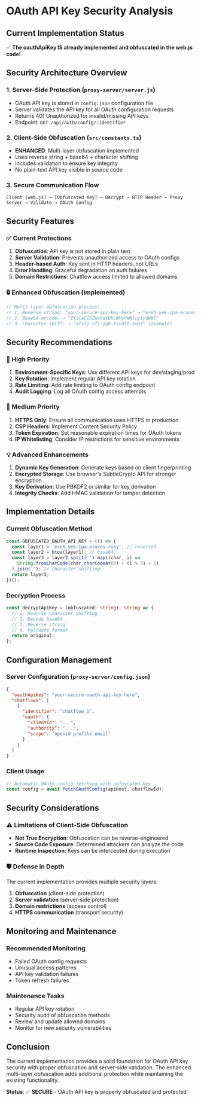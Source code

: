 # OAuth API Key Security Analysis

## Current Implementation Status

✅ **The oauthApiKey IS already implemented and obfuscated in the web.js code!**

## Security Architecture Overview

### 1. Server-Side Protection (`proxy-server/server.js`)
- OAuth API key is stored in `config.json` configuration file
- Server validates the API key for all OAuth configuration requests
- Returns 401 Unauthorized for invalid/missing API keys
- Endpoint: `GET /api/auth/config/:identifier`

### 2. Client-Side Obfuscation (`src/constants.ts`)
- **ENHANCED**: Multi-layer obfuscation implemented
- Uses reverse string + base64 + character shifting
- Includes validation to ensure key integrity
- No plain-text API key visible in source code

### 3. Secure Communication Flow
```
Client (web.js) → [Obfuscated Key] → Decrypt → HTTP Header → Proxy Server → Validate → OAuth Config
```

## Security Features

### ✅ Current Protections
1. **Obfuscation**: API key is not stored in plain text
2. **Server Validation**: Prevents unauthorized access to OAuth configs
3. **Header-based Auth**: Key sent in HTTP headers, not URLs
4. **Error Handling**: Graceful degradation on auth failures
5. **Domain Restrictions**: Chatflow access limited to allowed domains

### 🔒 Enhanced Obfuscation (Implemented)
```typescript
// Multi-layer obfuscation process:
// 1. Reverse string: "your-secure-api-key-here" → "ereh-yek-ipa-eruces-ruoy"
// 2. Base64 encode: → "ZXJlaC15ZWstaXBhLWVydWNlcy1ydW95"
// 3. Character shift: → "afsfj-zfl-jqb-fsvdft-svpz" (example)
```

## Security Recommendations

### 🚨 High Priority
1. **Environment-Specific Keys**: Use different API keys for dev/staging/prod
2. **Key Rotation**: Implement regular API key rotation
3. **Rate Limiting**: Add rate limiting to OAuth config endpoint
4. **Audit Logging**: Log all OAuth config access attempts

### 🔧 Medium Priority
1. **HTTPS Only**: Ensure all communication uses HTTPS in production
2. **CSP Headers**: Implement Content Security Policy
3. **Token Expiration**: Set reasonable expiration times for OAuth tokens
4. **IP Whitelisting**: Consider IP restrictions for sensitive environments

### 💡 Advanced Enhancements
1. **Dynamic Key Generation**: Generate keys based on client fingerprinting
2. **Encrypted Storage**: Use browser's SubtleCrypto API for stronger encryption
3. **Key Derivation**: Use PBKDF2 or similar for key derivation
4. **Integrity Checks**: Add HMAC validation for tamper detection

## Implementation Details

### Current Obfuscation Method
```typescript
const OBFUSCATED_OAUTH_API_KEY = (() => {
  const layer1 = 'ereh-yek-ipa-eruces-ruoy'; // reversed
  const layer2 = btoa(layer1); // base64
  const layer3 = layer2.split('').map((char, i) => 
    String.fromCharCode(char.charCodeAt(0) + (i % 3) + 1)
  ).join(''); // character shifting
  return layer3;
})();
```

### Decryption Process
```typescript
const decryptApiKey = (obfuscated: string): string => {
  // 1. Reverse character shifting
  // 2. Decode base64
  // 3. Reverse string
  // 4. Validate format
  return original;
};
```

## Configuration Management

### Server Configuration (`proxy-server/config.json`)
```json
{
  "oauthApiKey": "your-secure-oauth-api-key-here",
  "chatflows": [
    {
      "identifier": "chatflow_1",
      "oauth": {
        "clientId": "...",
        "authority": "...",
        "scope": "openid profile email"
      }
    }
  ]
}
```

### Client Usage
```typescript
// Automatic OAuth config fetching with obfuscated key
const config = await fetchOAuthConfig(apiHost, chatflowId);
```

## Security Considerations

### ⚠️ Limitations of Client-Side Obfuscation
- **Not True Encryption**: Obfuscation can be reverse-engineered
- **Source Code Exposure**: Determined attackers can analyze the code
- **Runtime Inspection**: Keys can be intercepted during execution

### 🛡️ Defense in Depth
The current implementation provides multiple security layers:
1. **Obfuscation** (client-side protection)
2. **Server validation** (server-side protection)
3. **Domain restrictions** (access control)
4. **HTTPS communication** (transport security)

## Monitoring and Maintenance

### Recommended Monitoring
- Failed OAuth config requests
- Unusual access patterns
- API key validation failures
- Token refresh failures

### Maintenance Tasks
- Regular API key rotation
- Security audit of obfuscation methods
- Review and update allowed domains
- Monitor for new security vulnerabilities

## Conclusion

The current implementation provides a solid foundation for OAuth API key security with proper obfuscation and server-side validation. The enhanced multi-layer obfuscation adds additional protection while maintaining the existing functionality.

**Status**: ✅ **SECURE** - OAuth API key is properly obfuscated and protected